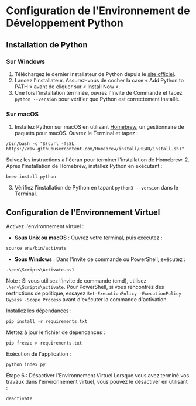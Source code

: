 # Configuration de l'Environnement de Développement Python

## Installation de Python

### Sur Windows

1. Téléchargez le dernier installateur de Python depuis le [site officiel](https://www.python.org/downloads/).
2. Lancez l'installateur. Assurez-vous de cocher la case « Add Python to PATH » avant de cliquer sur « Install Now ».
3. Une fois l'installation terminée, ouvrez l'Invite de Commande et tapez `python --version` pour vérifier que Python est correctement installé.

### Sur macOS

1. Installez Python sur macOS en utilisant [Homebrew](https://brew.sh/), un gestionnaire de paquets pour macOS. Ouvrez le Terminal et tapez :

```
/bin/bash -c "$(curl -fsSL https://raw.githubusercontent.com/Homebrew/install/HEAD/install.sh)"
```

Suivez les instructions à l'écran pour terminer l'installation de Homebrew.
2. Après l'installation de Homebrew, installez Python en exécutant :

```
brew install python
```

3. Vérifiez l'installation de Python en tapant `python3 --version` dans le Terminal.

## Configuration de l'Environnement Virtuel

Activez l'environnement virtuel :

- **Sous Unix ou macOS** : Ouvrez votre terminal, puis exécutez :
```
source env/bin/activate
```


- **Sous Windows** : Dans l'invite de commande ou PowerShell, exécutez :
```
.\env\Scripts\Activate.ps1
```

Note : Si vous utilisez l'invite de commande (cmd), utilisez `.\env\Scripts\activate`. Pour PowerShell, si vous rencontrez des restrictions de politique, essayez `Set-ExecutionPolicy -ExecutionPolicy Bypass -Scope Process` avant d'exécuter la commande d'activation.

Installez les dépendances :

```
pip install -r requirements.txt
```


Mettez à jour le fichier de dépendances :

```
pip freeze > requirements.txt

```


Exécution de l'application :

```
python index.py
```

Étape 6 : Désactiver l'Environnement Virtuel
Lorsque vous avez terminé vos travaux dans l'environnement virtuel, vous pouvez le désactiver en utilisant :

```
deactivate
```
